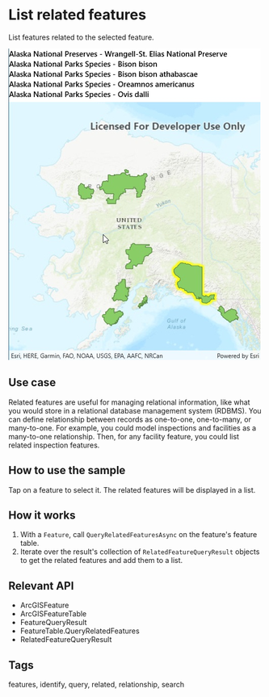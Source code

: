# List related features

List features related to the selected feature.

![Image of list related features](ListRelatedFeatures.jpg)

## Use case

Related features are useful for managing relational information, like what you would store in a relational database management system (RDBMS). You can define relationship between records as one-to-one, one-to-many, or many-to-one. For example, you could model inspections and facilities as a many-to-one relationship. Then, for any facility feature, you could list related inspection features.

## How to use the sample

Tap on a feature to select it. The related features will be displayed in a list.

## How it works

1. With a `Feature`, call `QueryRelatedFeaturesAsync` on the feature's feature table.
2. Iterate over the result's collection of `RelatedFeatureQueryResult` objects to get the related features and add them to a list.

## Relevant API

* ArcGISFeature
* ArcGISFeatureTable
* FeatureQueryResult
* FeatureTable.QueryRelatedFeatures
* RelatedFeatureQueryResult

## Tags

features, identify, query, related, relationship, search